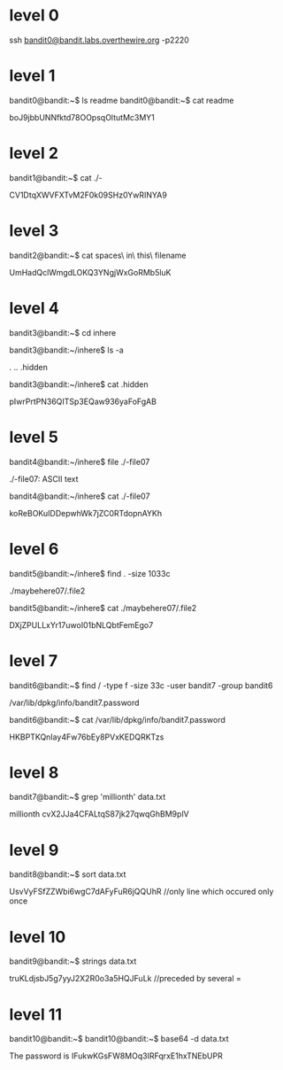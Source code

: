 # level 0 

ssh bandit0@bandit.labs.overthewire.org -p2220


# level 1

bandit0@bandit:\~$ ls
readme
bandit0@bandit:\~$ cat readme

boJ9jbbUNNfktd78OOpsqOltutMc3MY1
 
  
# level 2

bandit1@bandit:\~$ cat ./-

CV1DtqXWVFXTvM2F0k09SHz0YwRINYA9


# level 3

bandit2@bandit:\~$ cat spaces\ in\ this\ filename

UmHadQclWmgdLOKQ3YNgjWxGoRMb5luK


# level 4

bandit3@bandit:\~$ cd inhere

bandit3@bandit:\~/inhere$ ls -a

.  ..  .hidden

bandit3@bandit:~/inhere$ cat .hidden

pIwrPrtPN36QITSp3EQaw936yaFoFgAB


# level 5

bandit4@bandit:\~/inhere$ file ./-file07

./-file07: ASCII text

bandit4@bandit:~/inhere$ cat ./-file07

koReBOKuIDDepwhWk7jZC0RTdopnAYKh


# level 6

bandit5@bandit:\~/inhere$ find . -size 1033c

./maybehere07/.file2

bandit5@bandit:~/inhere$ cat ./maybehere07/.file2

DXjZPULLxYr17uwoI01bNLQbtFemEgo7


# level 7

bandit6@bandit:\~$ find / -type f -size 33c -user bandit7 -group bandit6

/var/lib/dpkg/info/bandit7.password

bandit6@bandit:\~$ cat /var/lib/dpkg/info/bandit7.password

HKBPTKQnIay4Fw76bEy8PVxKEDQRKTzs


# level 8

bandit7@bandit:\~$ grep 'millionth' data.txt

millionth       cvX2JJa4CFALtqS87jk27qwqGhBM9plV


# level 9

bandit8@bandit:\~$ sort data.txt

UsvVyFSfZZWbi6wgC7dAFyFuR6jQQUhR //only line which occured only once


# level 10

bandit9@bandit:\~$ strings data.txt

truKLdjsbJ5g7yyJ2X2R0o3a5HQJFuLk //preceded by several = 



# level 11

bandit10@bandit:\~$ bandit10@bandit:~$ base64 -d data.txt

The password is IFukwKGsFW8MOq3IRFqrxE1hxTNEbUPR
